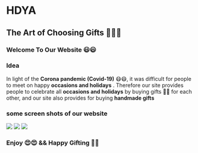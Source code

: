 # HDYA
## The Art of Choosing Gifts :gift::gift::gift:
### Welcome To Our Website :smiley::smiley:
### Idea
In light of the **Corona pandemic (Covid-19)** :mask::mask:, it was difficult for people to meet on happy **occasions and holidays** . 
Therefore our site provides people to celebrate all **occasions and holidays** by buying gifts :gift::gift: for each other, and our site also provides for buying **handmade gifts**
### some screen shots of our website
![](https://ibb.co/kSy65Hj)
![](https://ibb.co/Jdp7mnK)
![](https://ibb.co/ggF3Ycm)


### Enjoy :heart_eyes::heart_eyes: && Happy Gifting :gift_heart::gift_heart:
